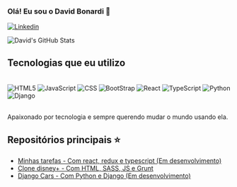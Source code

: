 ### Olá! Eu sou o David Bonardi 👋

[![Linkedin](	https://img.shields.io/badge/LinkedIn-0077B5?style=for-the-badge&logo=linkedin&logoColor=white)](https://www.linkedin.com/in/david-bonardi/)


![David's GitHub Stats](https://github-readme-stats.vercel.app/api?username=David-Bonardi&show_icons=true&theme=onedark)

## Tecnologias que eu utilizo

<div style="display: inline_block"><br/>
  <img align="center" alt="HTML5" src="https://img.shields.io/badge/HTML5-E34F26?style=for-the-badge&logo=html5&logoColor=white"/>
  <img align="center" alt="JavaScript" src="https://img.shields.io/badge/JavaScript-F7DF1E?style=for-the-badge&logo=javascript&logoColor=black"/>
  <img align="center" alt="CSS" src="https://img.shields.io/badge/CSS3-1572B6?style=for-the-badge&logo=css3&logoColor=white"/>
  <img align="center" alt="BootStrap" src="https://img.shields.io/badge/Bootstrap-563D7C?style=for-the-badge&logo=bootstrap&logoColor=white"/>
  <img align="center" alt="React" src="https://img.shields.io/badge/React-20232A?style=for-the-badge&logo=react&logoColor=61DAFB"/>
  <img align="center" alt="TypeScript" src="https://img.shields.io/badge/TypeScript-007ACC?style=for-the-badge&logo=typescript&logoColor=white"/>
  <img align="center" alt="Python" src="https://img.shields.io/badge/Python-14354C?style=for-the-badge&logo=python&logoColor=white"/>
  <img align="center" alt="Django" src="https://img.shields.io/badge/Django-092E20?style=for-the-badge&logo=django&logoColor=white"/>
  </div><br/>

  Apaixonado por tecnologia e sempre querendo mudar o mundo usando ela.

  ## Repositórios principais ⭐

  - [Minhas tarefas - Com react, redux e typescript (Em desenvolvimento)](https://github.com/David-Bonardi/minhas-tarefas)
  - [Clone disney+ - Com HTML, SASS, JS e Grunt](https://github.com/David-Bonardi/clone_disneyplus)
  - [Django Cars - Com Python e Django (Em desenvolvimento)](https://github.com/David-Bonardi/Django_cars)






